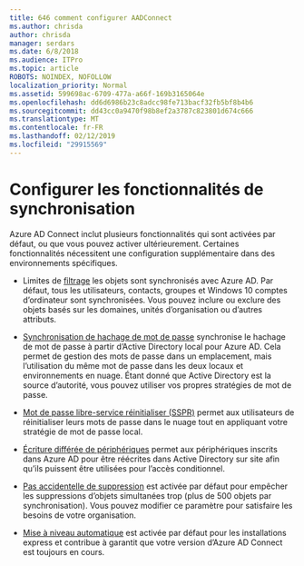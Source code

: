 ```yaml
---
title: 646 comment configurer AADConnect
ms.author: chrisda
author: chrisda
manager: serdars
ms.date: 6/8/2018
ms.audience: ITPro
ms.topic: article
ROBOTS: NOINDEX, NOFOLLOW
localization_priority: Normal
ms.assetid: 599698ac-6709-477a-a66f-169b3165064e
ms.openlocfilehash: dd6d6986b23c8adcc98fe713bacf32fb5bf8b4b6
ms.sourcegitcommit: dd43cc0a9470f98b8ef2a3787c823801d674c666
ms.translationtype: MT
ms.contentlocale: fr-FR
ms.lasthandoff: 02/12/2019
ms.locfileid: "29915569"
---
```

# <a name="configure-sync-features"></a>Configurer les fonctionnalités de synchronisation

Azure AD Connect inclut plusieurs fonctionnalités qui sont activées par défaut, ou que vous pouvez activer ultérieurement. Certaines fonctionnalités nécessitent une configuration supplémentaire dans des environnements spécifiques.
  
- Limites de [filtrage](https://docs.microsoft.com/azure/active-directory/connect/active-directory-aadconnectsync-configure-filtering) les objets sont synchronisés avec Azure AD. Par défaut, tous les utilisateurs, contacts, groupes et Windows 10 comptes d’ordinateur sont synchronisées. Vous pouvez inclure ou exclure des objets basés sur les domaines, unités d’organisation ou d’autres attributs. 
    
- [Synchronisation de hachage de mot de passe](https://docs.microsoft.com/azure/active-directory/connect/active-directory-aadconnectsync-implement-password-hash-synchronization) synchronise le hachage de mot de passe à partir d’Active Directory local pour Azure AD. Cela permet de gestion des mots de passe dans un emplacement, mais l’utilisation du même mot de passe dans les deux locaux et environnements en nuage. Étant donné que Active Directory est la source d’autorité, vous pouvez utiliser vos propres stratégies de mot de passe. 
    
- [Mot de passe libre-service réinitialiser (SSPR)](https://docs.microsoft.com/azure/active-directory/authentication/quickstart-sspr) permet aux utilisateurs de réinitialiser leurs mots de passe dans le nuage tout en appliquant votre stratégie de mot de passe local. 
    
- [Écriture différée de périphériques](https://docs.microsoft.com/azure/active-directory/connect/active-directory-aadconnect-feature-device-writeback) permet aux périphériques inscrits dans Azure AD pour être réécrites dans Active Directory sur site afin qu’ils puissent être utilisées pour l’accès conditionnel. 
    
- [Pas accidentelle de suppression](https://docs.microsoft.com/azure/active-directory/connect/active-directory-aadconnectsync-feature-prevent-accidental-deletes) est activée par défaut pour empêcher les suppressions d’objets simultanées trop (plus de 500 objets par synchronisation). Vous pouvez modifier ce paramètre pour satisfaire les besoins de votre organisation. 
    
- [Mise à niveau automatique](https://docs.microsoft.com/azure/active-directory/connect/active-directory-aadconnect-feature-automatic-upgrade) est activée par défaut pour les installations express et contribue à garantit que votre version d’Azure AD Connect est toujours en cours. 
    

